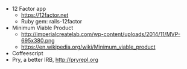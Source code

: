 - 12 Factor app
  - https://12factor.net
  - Ruby gem: rails-12factor
- Minimum Viable Product
  - http://imperialcreatelab.com/wp-content/uploads/2014/11/MVP-695x380.png
  - https://en.wikipedia.org/wiki/Minimum_viable_product
- Coffeescript
- Pry, a better IRB, http://pryrepl.org

